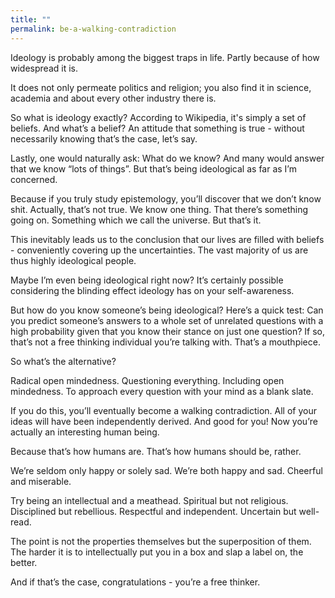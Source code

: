 ```yaml
---
title: ""
permalink: be-a-walking-contradiction
---
```

Ideology is probably among the biggest traps in life. Partly because of how widespread it is.

It does not only permeate politics and religion; you also find it in science, academia and about every other industry there is.

So what is ideology exactly? According to Wikipedia, it's simply a set of beliefs. And what’s a belief? An attitude that something is true - without necessarily knowing that’s the case, let’s say.

Lastly, one would naturally ask: What do we know? And many would answer that we know “lots of things”. But that’s being ideological as far as I’m concerned.

Because if you truly study epistemology, you’ll discover that we don’t know shit. Actually, that’s not true. We know one thing. That there’s something going on. Something which we call the universe. But that’s it.

This inevitably leads us to the conclusion that our lives are filled with beliefs - conveniently covering up the uncertainties. The vast majority of us are thus highly ideological people.

Maybe I’m even being ideological right now? It’s certainly possible considering the blinding effect ideology has on your self-awareness.

But how do you know someone’s being ideological? Here’s a quick test: Can you predict someone’s answers to a whole set of unrelated questions with a high probability given that you know their stance on just one question? If so, that’s not a free thinking individual you’re talking with. That’s a mouthpiece.

So what’s the alternative?

Radical open mindedness. Questioning everything. Including open mindedness. To approach every question with your mind as a blank slate.

If you do this, you’ll eventually become a walking contradiction. All of your ideas will have been independently derived. And good for you! Now you’re actually an interesting human being.

Because that’s how humans are. That’s how humans should be, rather.

We’re seldom only happy or solely sad. We’re both happy and sad. Cheerful and miserable.

Try being an intellectual and a meathead. Spiritual but not religious. Disciplined but rebellious. Respectful and independent. Uncertain but well-read.

The point is not the properties themselves but the superposition of them. The harder it is to intellectually put you in a box and slap a label on, the better.

And if that’s the case, congratulations - you’re a free thinker.
